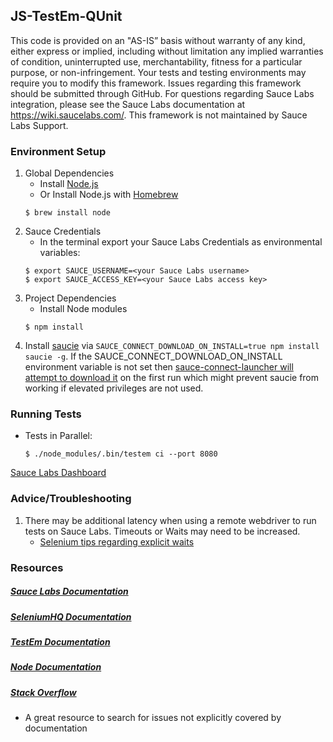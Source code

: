 ## JS-TestEm-QUnit

This code is provided on an "AS-IS” basis without warranty of any kind, either express or implied, including without limitation any implied warranties of condition, uninterrupted use, merchantability, fitness for a particular purpose, or non-infringement. Your tests and testing environments may require you to modify this framework. Issues regarding this framework should be submitted through GitHub. For questions regarding Sauce Labs integration, please see the Sauce Labs documentation at https://wiki.saucelabs.com/. This framework is not maintained by Sauce Labs Support.

### Environment Setup

1. Global Dependencies
    * Install [Node.js](https://nodejs.org/en/)
    * Or Install Node.js with [Homebrew](http://brew.sh/)
    ```
    $ brew install node
    ```
2. Sauce Credentials
    * In the terminal export your Sauce Labs Credentials as environmental variables:
    ```
    $ export SAUCE_USERNAME=<your Sauce Labs username>
	$ export SAUCE_ACCESS_KEY=<your Sauce Labs access key>
    ```
3. Project Dependencies
	* Install Node modules
	```
	$ npm install
	```
4. Install [saucie](https://github.com/igorlima/sauce-js-tests-integration) via `SAUCE_CONNECT_DOWNLOAD_ON_INSTALL=true npm install saucie -g`. If the SAUCE_CONNECT_DOWNLOAD_ON_INSTALL environment variable is not set then [sauce-connect-launcher will attempt to download it](https://github.com/bermi/sauce-connect-launcher#installation) on the first run which might prevent saucie from working if elevated privileges are not used.

### Running Tests

* Tests in Parallel:
	```
	$ ./node_modules/.bin/testem ci --port 8080
	```

[Sauce Labs Dashboard](https://saucelabs.com/beta/dashboard/)

### Advice/Troubleshooting

1. There may be additional latency when using a remote webdriver to run tests on Sauce Labs. Timeouts or Waits may need to be increased.
    * [Selenium tips regarding explicit waits](https://wiki.saucelabs.com/display/DOCS/Best+Practice%3A+Use+Explicit+Waits)

### Resources
##### [Sauce Labs Documentation](https://wiki.saucelabs.com/)

##### [SeleniumHQ Documentation](http://www.seleniumhq.org/docs/)

##### [TestEm Documentation](https://github.com/testem/testem)

##### [Node Documentation](https://nodejs.org/en/docs/)

##### [Stack Overflow](http://stackoverflow.com/)
* A great resource to search for issues not explicitly covered by documentation
